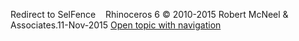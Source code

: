 ---
---

Redirect to SelFence&#160;
&#160;
Rhinoceros 6 © 2010-2015 Robert McNeel &amp; Associates.11-Nov-2015
 [Open topic with navigation](selfence.html) 

